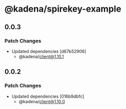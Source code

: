 # @kadena/spirekey-example

## 0.0.3

### Patch Changes

- Updated dependencies [d67b52906]
  - @kadena/client@1.10.1

## 0.0.2

### Patch Changes

- Updated dependencies [016b9dbfc]
  - @kadena/client@1.10.0

